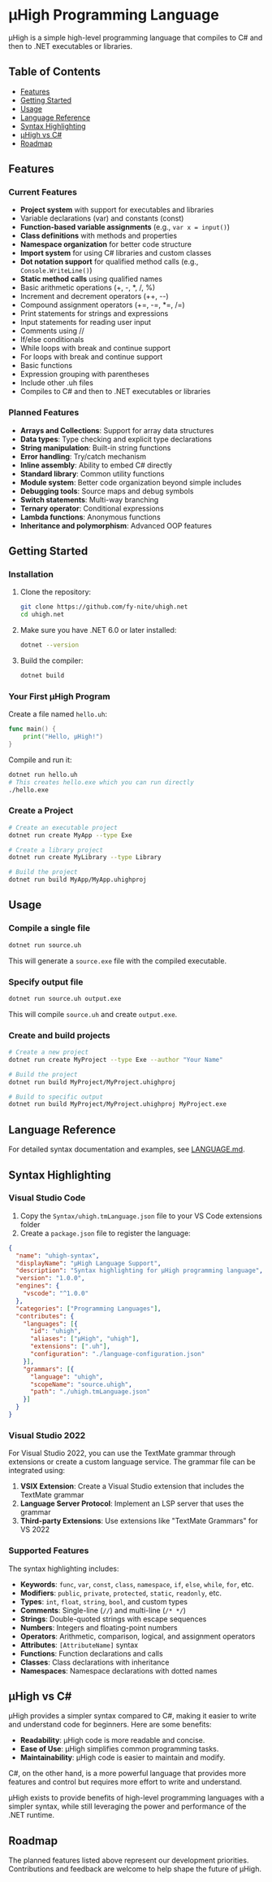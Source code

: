 # μHigh Programming Language

μHigh is a simple high-level programming language that compiles to C# and then to .NET executables or libraries.

## Table of Contents
- [Features](#features)
- [Getting Started](#getting-started)
- [Usage](#usage)
- [Language Reference](#language-reference)
- [Syntax Highlighting](#syntax-highlighting)
- [μHigh vs C#](#μhigh-vs-c)
- [Roadmap](#roadmap)

## Features

### Current Features
- **Project system** with support for executables and libraries
- Variable declarations (var) and constants (const)
- **Function-based variable assignments** (e.g., `var x = input()`)
- **Class definitions** with methods and properties
- **Namespace organization** for better code structure
- **Import system** for using C# libraries and custom classes
- **Dot notation support** for qualified method calls (e.g., `Console.WriteLine()`)
- **Static method calls** using qualified names
- Basic arithmetic operations (+, -, *, /, %)
- Increment and decrement operators (++, --)
- Compound assignment operators (+=, -=, *=, /=)
- Print statements for strings and expressions
- Input statements for reading user input
- Comments using //
- If/else conditionals
- While loops with break and continue support
- For loops with break and continue support
- Basic functions
- Expression grouping with parentheses
- Include other .uh files
- Compiles to C# and then to .NET executables or libraries

### Planned Features
- **Arrays and Collections**: Support for array data structures
- **Data types**: Type checking and explicit type declarations
- **String manipulation**: Built-in string functions
- **Error handling**: Try/catch mechanism
- **Inline assembly**: Ability to embed C# directly
- **Standard library**: Common utility functions
- **Module system**: Better code organization beyond simple includes
- **Debugging tools**: Source maps and debug symbols
- **Switch statements**: Multi-way branching
- **Ternary operator**: Conditional expressions
- **Lambda functions**: Anonymous functions
- **Inheritance and polymorphism**: Advanced OOP features

## Getting Started

### Installation

1. Clone the repository:
     ```bash
     git clone https://github.com/fy-nite/uhigh.net
     cd uhigh.net
     ```

2. Make sure you have .NET 6.0 or later installed:
     ```bash
     dotnet --version
     ```

3. Build the compiler:
     ```bash
     dotnet build
     ```

### Your First μHigh Program

Create a file named `hello.uh`:

```go
func main() {
    print("Hello, μHigh!")
}
```

Compile and run it:

```bash
dotnet run hello.uh
# This creates hello.exe which you can run directly
./hello.exe
```

### Create a Project

```bash
# Create an executable project
dotnet run create MyApp --type Exe

# Create a library project
dotnet run create MyLibrary --type Library

# Build the project
dotnet run build MyApp/MyApp.uhighproj
```

## Usage

### Compile a single file

```bash
dotnet run source.uh
```

This will generate a `source.exe` file with the compiled executable.

### Specify output file

```bash
dotnet run source.uh output.exe
```

This will compile `source.uh` and create `output.exe`.

### Create and build projects

```bash
# Create a new project
dotnet run create MyProject --type Exe --author "Your Name"

# Build the project
dotnet run build MyProject/MyProject.uhighproj

# Build to specific output
dotnet run build MyProject/MyProject.uhighproj MyProject.exe
```

## Language Reference

For detailed syntax documentation and examples, see [LANGUAGE.md](LANGUAGE.md).

## Syntax Highlighting

### Visual Studio Code

1. Copy the `Syntax/uhigh.tmLanguage.json` file to your VS Code extensions folder
2. Create a `package.json` file to register the language:

```json
{
  "name": "uhigh-syntax",
  "displayName": "μHigh Language Support",
  "description": "Syntax highlighting for μHigh programming language",
  "version": "1.0.0",
  "engines": {
    "vscode": "^1.0.0"
  },
  "categories": ["Programming Languages"],
  "contributes": {
    "languages": [{
      "id": "uhigh",
      "aliases": ["μHigh", "uhigh"],
      "extensions": [".uh"],
      "configuration": "./language-configuration.json"
    }],
    "grammars": [{
      "language": "uhigh",
      "scopeName": "source.uhigh",
      "path": "./uhigh.tmLanguage.json"
    }]
  }
}
```

### Visual Studio 2022

For Visual Studio 2022, you can use the TextMate grammar through extensions or create a custom language service. The grammar file can be integrated using:

1. **VSIX Extension**: Create a Visual Studio extension that includes the TextMate grammar
2. **Language Server Protocol**: Implement an LSP server that uses the grammar
3. **Third-party Extensions**: Use extensions like "TextMate Grammars" for VS 2022

### Supported Features

The syntax highlighting includes:
- **Keywords**: `func`, `var`, `const`, `class`, `namespace`, `if`, `else`, `while`, `for`, etc.
- **Modifiers**: `public`, `private`, `protected`, `static`, `readonly`, etc.
- **Types**: `int`, `float`, `string`, `bool`, and custom types
- **Comments**: Single-line (`//`) and multi-line (`/* */`)
- **Strings**: Double-quoted strings with escape sequences
- **Numbers**: Integers and floating-point numbers
- **Operators**: Arithmetic, comparison, logical, and assignment operators
- **Attributes**: `[AttributeName]` syntax
- **Functions**: Function declarations and calls
- **Classes**: Class declarations with inheritance
- **Namespaces**: Namespace declarations with dotted names

## μHigh vs C#

μHigh provides a simpler syntax compared to C#, making it easier to write and understand code for beginners. Here are some benefits:

- **Readability**: μHigh code is more readable and concise.
- **Ease of Use**: μHigh simplifies common programming tasks.
- **Maintainability**: μHigh code is easier to maintain and modify.

C#, on the other hand, is a more powerful language that provides more features and control but requires more effort to write and understand.

μHigh exists to provide benefits of high-level programming languages with a simpler syntax, while still leveraging the power and performance of the .NET runtime.

## Roadmap

The planned features listed above represent our development priorities. Contributions and feedback are welcome to help shape the future of μHigh.